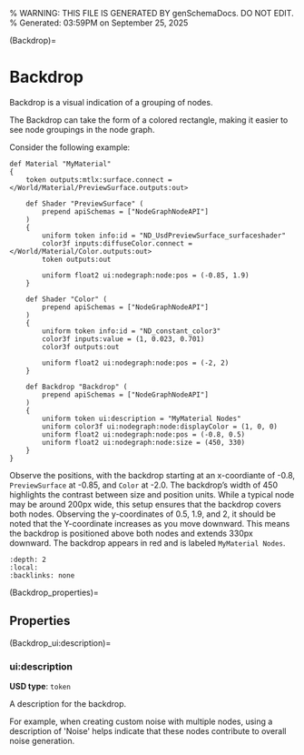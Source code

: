% WARNING: THIS FILE IS GENERATED BY genSchemaDocs. DO NOT EDIT.
% Generated: 03:59PM on September 25, 2025


(Backdrop)=
# Backdrop

Backdrop is a visual indication of a grouping of 
nodes.
        
The Backdrop can take the form of a colored rectangle, making it easier to see 
node groupings in the node graph.

Consider the following example:

```{code-block} usda
def Material "MyMaterial"
{
    token outputs:mtlx:surface.connect = </World/Material/PreviewSurface.outputs:out>

    def Shader "PreviewSurface" (
        prepend apiSchemas = ["NodeGraphNodeAPI"]
    )
    {
        uniform token info:id = "ND_UsdPreviewSurface_surfaceshader"
        color3f inputs:diffuseColor.connect = </World/Material/Color.outputs:out>
        token outputs:out

        uniform float2 ui:nodegraph:node:pos = (-0.85, 1.9)
    }

    def Shader "Color" (
        prepend apiSchemas = ["NodeGraphNodeAPI"]
    )
    {
        uniform token info:id = "ND_constant_color3"
        color3f inputs:value = (1, 0.023, 0.701)
        color3f outputs:out

        uniform float2 ui:nodegraph:node:pos = (-2, 2)
    }

    def Backdrop "Backdrop" (
        prepend apiSchemas = ["NodeGraphNodeAPI"]
    )
    {
        uniform token ui:description = "MyMaterial Nodes"
        uniform color3f ui:nodegraph:node:displayColor = (1, 0, 0)
        uniform float2 ui:nodegraph:node:pos = (-0.8, 0.5)
        uniform float2 ui:nodegraph:node:size = (450, 330)
    }
}
```

Observe the positions, with the backdrop starting at an x-coordiante of -0.8, 
`PreviewSurface` at -0.85, and `Color` at -2.0. The backdrop’s width of 450 
highlights the contrast between size and position units. While a typical node 
may be around 200px wide, this setup ensures that the backdrop covers both nodes.
Observing the y-coordinates of 0.5, 1.9, and 2, it should be noted that the 
Y-coordinate increases as you move downward. This means the backdrop is 
positioned above both nodes and extends 330px downward. The backdrop appears in 
red and is labeled `MyMaterial Nodes`.

```{contents}
:depth: 2
:local:
:backlinks: none
```

(Backdrop_properties)=

## Properties

(Backdrop_ui:description)=

### ui:description

**USD type**: `token`

A description for the backdrop.

For example, when creating custom noise with multiple nodes, using a description 
of 'Noise' helps indicate that these nodes contribute to overall noise 
generation.

